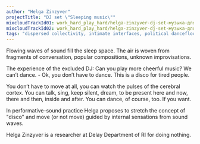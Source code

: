 ```yaml
---
author: "Helga Zinzyver"
projectTitle: "DJ set \"Sleeping music\""
mixcloudTrackId01: work_hard_play_hard/helga-zinzyver-dj-set-музыка-для-сна-часть-1/
mixcloudTrackId02: work_hard_play_hard/helga-zinzyver-dj-set-музыка-для-сна-часть-2/
tags: "dispersed collectivity, intimate interfaces, political dancefloor, practice of small movements, yesterday's unalienated celebration"
---
```

Flowing waves of sound fill the sleep space. The air is woven from fragments of conversation, popular compositions, unknown improvisations.

The experience of the excluded DJ: Can you play more cheerful music? We can’t dance. - Ok, you don’t have to dance. This is a disco for tired people.

You don’t have to move at all, you can watch the pulses of the cerebral cortex. You can talk, sing, keep silent, dream, to be present here and now, there and then, inside and after. You can dance, of course, too. If you want.

In performative-sound practice Helga proposes to stretch the concept of "disco" and move (or not move) guided by internal sensations from sound waves.

Helga Zinzyver is a researcher at Delay Department of RI for doing nothing.
